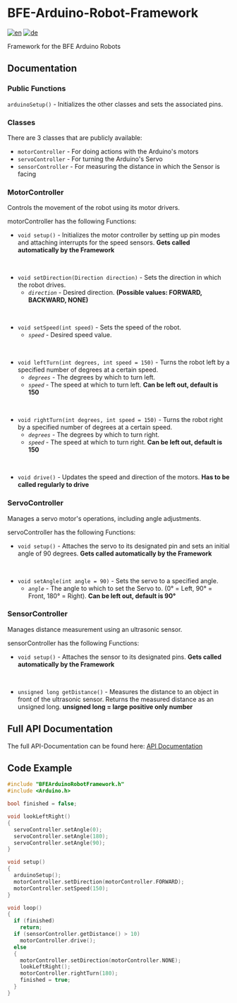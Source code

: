 # BFE-Arduino-Robot-Framework
[![en](https://img.shields.io/badge/lang-en-red.svg)](https://github.com/CwistSilver/BFE-Arduino-Robot-Framework/blob/master/README.md)
[![de](https://img.shields.io/badge/lang-de-green.svg)](https://github.com/CwistSilver/BFE-Arduino-Robot-Framework/blob/master/README.de.md)

Framework for the BFE Arduino Robots

## Documentation

### Public Functions
`arduinoSetup()` - Initializes the other classes and sets the associated pins.

### Classes
There are 3 classes that are publicly available:
- `motorController` - For doing actions with the Arduino's motors
- `servoController` - For turning the Arduino's Servo
- `sensorController` - For measuring the distance in which the Sensor is facing

### MotorController
Controls the movement of the robot using its motor drivers.

motorController has the following Functions:
- `void setup()` - Initializes the motor controller by setting up pin modes and attaching interrupts for the speed sensors. **Gets called automatically by the Framework**

<br/>

- `void setDirection(Direction direction)` - Sets the direction in which the robot drives.
  - *`direction`* - Desired direction. **(Possible values: FORWARD, BACKWARD, NONE)**

<br/>

- `void setSpeed(int speed)` - Sets the speed of the robot.
  - *`speed`* - Desired speed value.

<br/>

- `void leftTurn(int degrees, int speed = 150)` - Turns the robot left by a specified number of degrees at a certain speed.
  - *`degrees`* - The degrees by which to turn left.
  - *`speed`* - The speed at which to turn left. **Can be left out, default is 150**

<br/>

- `void rightTurn(int degrees, int speed = 150)` - Turns the robot right by a specified number of degrees at a certain speed.
  - *`degrees`* - The degrees by which to turn right.
  - *`speed`* - The speed at which to turn right. **Can be left out, default is 150**

<br/>

- `void drive()` - Updates the speed and direction of the motors. **Has to be called regularly to drive**

### ServoController
Manages a servo motor's operations, including angle adjustments.

servoController has the following Functions:
- `void setup()` - Attaches the servo to its designated pin and sets an initial angle of 90 degrees. **Gets called automatically by the Framework**

<br/>

- `void setAngle(int angle = 90)` - Sets the servo to a specified angle.
  - *`angle`* - The angle to which to set the Servo to. (0° = Left, 90° = Front, 180° = Right). **Can be left out, default is 90°**

### SensorController
Manages distance measurement using an ultrasonic sensor.

sensorController has the following Functions:
- `void setup()` - Attaches the sensor to its designated pins. **Gets called automatically by the Framework**

<br/>

- `unsigned long getDistance()` - Measures the distance to an object in front of the ultrasonic sensor. Returns the measured distance as an unsigned long. **unsigned long = large positive only number**

## Full API Documentation
The full API-Documentation can be found here: [API Documentation](https://CwistSilver.github.io/BFE-Arduino-Robot-Framework/index.html)

## Code Example
```c++
#include "BFEArduinoRobotFramework.h"
#include <Arduino.h>

bool finished = false;

void lookLeftRight()
{
  servoController.setAngle(0);
  servoController.setAngle(180);
  servoController.setAngle(90);
}

void setup()
{
  arduinoSetup();
  motorController.setDirection(motorController.FORWARD);
  motorController.setSpeed(150);
}

void loop()
{
  if (finished)
    return;
  if (sensorController.getDistance() > 10)
    motorController.drive();
  else
  {
    motorController.setDirection(motorController.NONE);
    lookLeftRight();
    motorController.rightTurn(180);
    finished = true;
  }
}
```
